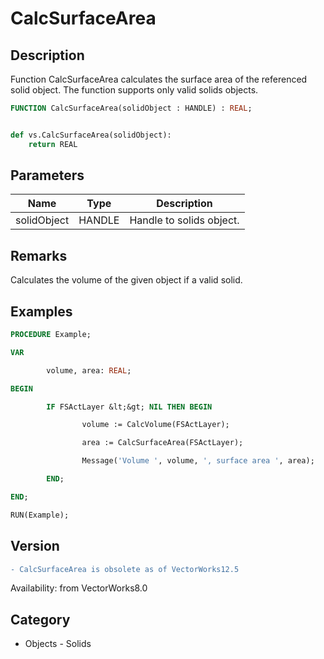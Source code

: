 # CalcSurfaceArea

## Description
Function CalcSurfaceArea calculates the surface area of the referenced solid object. The function supports only valid solids objects.

```pascal
FUNCTION CalcSurfaceArea(solidObject : HANDLE) : REAL;
```

```python

def vs.CalcSurfaceArea(solidObject):
    return REAL
```

## Parameters
|Name|Type|Description|
|---|---|---|
|solidObject|HANDLE|Handle to solids object.|

## Remarks
Calculates the volume of the given object if a valid solid.

## Examples
```pascal
PROCEDURE Example;

VAR

        volume, area: REAL;

BEGIN

        IF FSActLayer &lt;&gt; NIL THEN BEGIN

                volume := CalcVolume(FSActLayer);

                area := CalcSurfaceArea(FSActLayer);

                Message('Volume ', volume, ', surface area ', area);

        END;

END;

RUN(Example);
```

## Version
```diff
- CalcSurfaceArea is obsolete as of VectorWorks12.5
```

Availability: from VectorWorks8.0
## Category
* Objects - Solids

